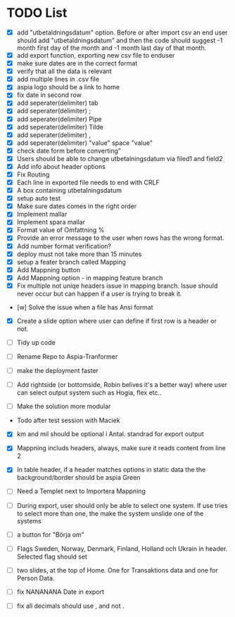 # TODO List

- [x] add "utbetaldningsdatum" option. Before or after import csv an end user should add "utbetaldningsdatum" and then the code should suggest -1 month first day of the month and -1 month last day of that month. 
- [x] add export function, exporting new csv file to enduser
- [x] make sure dates are in the correct format
- [x] verify that all the data is relevant
- [x] add multiple lines in .csv file
- [x] aspia logo should be a link to home
- [x] fix date in second row
- [x] add seperater(delimiter) tab
- [x] add seperater(delimiter) ;
- [x] add seperater(delimiter) Pipe
- [x] add seperater(delimiter) Tilde
- [x] add seperater(delimiter) ,
- [x] add seperater(delimiter) "value" space "value"
- [x] check date form before converting"
- [x] Users should be able to change utbetalningsdatum via filed1 and field2
- [x] Add info about header options
- [x] Fix Routing
- [x] Each line in exported file needs to end with CRLF
- [x] A box containing utbetalningsdatum
- [x] setup auto test
- [x] Make sure dates comes in the right order
- [x] Implement mallar
- [x] Implement spara mallar
- [x] Format value of Omfattning % 
- [x] Provide an error message to the user when rows has the wrong format.
- [x] Add number format verification?
- [x] deploy must not take more than 15 minutes
- [x] setup a feater branch called Mapping
- [x] Add Mappning button
- [x] Add Mappning option - in mapping feature branch
- [x] Fix multiple not uniqe headers issue in mapping branch. Issue should never occur but can happen if a user is trying to break it.
- [w] Solve the issue when a file has Ansi format
- [x] Create a slide option where user can define if first row is a header or not.
- [ ] Tidy up code
- [ ] Rename Repo to Aspia-Tranformer
- [ ] make the deployment faster
- [ ] Add rightside (or bottomside,  Robin belives it's a better way) where user can select output system such as Hogia, flex etc..
- [ ] Make the solution more modular



- Todo after test session with Maciek
- [x] km and mil should be optional i Antal. standrad for export output
- [x] Mappning includs headers, always, make sure it reads content from line 2
- [x] In table header, if a header matches options in static data the the background/border should be aspia Green
- [ ] Need a Templet next to Importera Mappning

- [ ] During export, user should only be able to select one system. If use tries to select more than one, the make the system unslide one of the systems
- [ ] a button for "Börja om"
- [ ] Flags Sweden, Norway, Denmark, Finland, Holland och Ukrain in header. Selected flag should set
- [ ] two slides, at the top of Home. One for Transaktions data and one for Person Data.
- [ ] fix NANANANA Date in export
- [ ] fix all decimals should use , and not .










